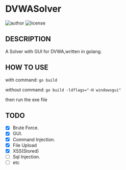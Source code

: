 # DVWASolver

![author](https://img.shields.io/badge/author-Curled-blueviolet.svg?style=plastic)
![license](https://img.shields.io/badge/license-MIT-brightgreen.svg?style=plastic)

## DESCRIPTION

A Solver with GUI for DVWA,written in golang.

## HOW TO USE

with command:   `go build`

without command:    `go build -ldflags="-H windowsgui"`

then run the exe file

## TODO

- [x] Brute Force.
- [x] GUI.
- [x] Command Injection.
- [x] File Upload
- [x] XSS(Stored)
- [ ] Sql Injection.
- [ ] etc
